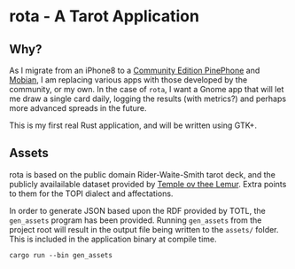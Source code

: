 # rota - A Tarot Application

## Why?

As I migrate from an iPhone8 to a [Community Edition
PinePhone](https://pine64.com/) and [Mobian](https://mobian-project.org/), I am
replacing various apps with those developed by the community, or my own. In the
case of `rota`, I want a Gnome app that will let me draw a single card daily,
logging the results (with metrics?) and perhaps more advanced spreads in the
future.

This is my first real Rust application, and will be written using GTK+.

## Assets

rota is based on the public domain Rider-Waite-Smith tarot deck, and the
publicly availailable dataset provided by [Temple ov thee
Lemur](https://totl.net/Menu/Random/). Extra points to them for the TOPI
dialect and affectations.

In order to generate JSON based upon the RDF provided by TOTL, the `gen_assets`
program has been provided. Running `gen_assets` from the project root will
result in the output file being written to the `assets/` folder. This is
included in the application binary at compile time.

```shell
cargo run --bin gen_assets
```
